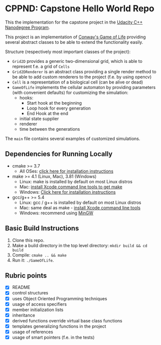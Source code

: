 # CPPND: Capstone Hello World Repo

This the implementation for the capstone project in the [Udacity C++ Nanodegree Program](https://www.udacity.com/course/c-plus-plus-nanodegree--nd213).

This project is an implementation of [Conway's Game of Life](https://en.wikipedia.org/wiki/Conway%27s_Game_of_Life) providing several abstract classes to be able to extend the functionality easily. 

Structure (respectively most important classes of the project):
- `Grid2D` provides a generic two-dimensional grid, which is able to represent f.e. a grid of `Cells`
- `Grid2DRenderer` is an abstract class providing a single render method to be able to add custom renderers to the project (f.e. by using opencv)
- `Cell` is a representation of a biological cell (can be alive or dead)
- `GameOfLife` implements the cellular automaton by providing parameters (with convenient defaults) for customizing the simulation:
  - hooks:
    - Start hook at the beginning
    - Loop hook for every generation
    - End Hook at the end
  - initial state supplier
  - renderer
  - time between the generations
  
The `main` file contains several examples of customized simulations.

## Dependencies for Running Locally
* cmake >= 3.7
  * All OSes: [click here for installation instructions](https://cmake.org/install/)
* make >= 4.1 (Linux, Mac), 3.81 (Windows)
  * Linux: make is installed by default on most Linux distros
  * Mac: [install Xcode command line tools to get make](https://developer.apple.com/xcode/features/)
  * Windows: [Click here for installation instructions](http://gnuwin32.sourceforge.net/packages/make.htm)
* gcc/g++ >= 5.4
  * Linux: gcc / g++ is installed by default on most Linux distros
  * Mac: same deal as make - [install Xcode command line tools](https://developer.apple.com/xcode/features/)
  * Windows: recommend using [MinGW](http://www.mingw.org/)

## Basic Build Instructions

1. Clone this repo.
2. Make a build directory in the top level directory: `mkdir build && cd build`
3. Compile: `cmake .. && make`
4. Run it: `./GameOfLife`.

## Rubric points
- [x] README
- [x] control structures
- [x] uses Object Oriented Programming techniques
- [x] usage of access specifiers
- [x] member initialization lists
- [x] inheritance
- [x] derived functions override virtual base class functions
- [x] templates generalizing functions in the project
- [x] usage of references
- [x] usage of smart pointers (f.e. in the tests)